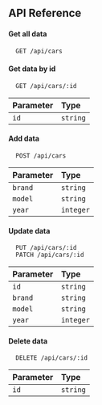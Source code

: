 
## API Reference

#### Get all data

```http
  GET /api/cars
```

#### Get data by id

```http
  GET /api/cars/:id
```

| Parameter | Type     |
| :-------- | :------- |
| `id`      | `string` |


#### Add data

```http
  POST /api/cars
```

| Parameter | Type     |
| :-------- | :------- |
| `brand`      | `string` |
| `model`      | `string` |
| `year`      | `integer` |

#### Update data

```http
  PUT /api/cars/:id
  PATCH /api/cars/:id
```

| Parameter | Type     |
| :-------- | :------- |
| `id`      | `string` |
| `brand`      | `string` |
| `model`      | `string` |
| `year`      | `integer` |

#### Delete data

```http
  DELETE /api/cars/:id
```

| Parameter | Type     |
| :-------- | :------- |
| `id`      | `string` |


